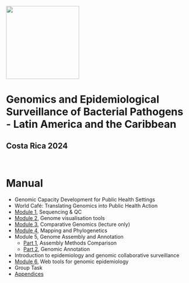 <img src="https://coursesandconferences.wellcomeconnectingscience.org/wp-content/themes/wcc_courses_and_conferences/dist/assets/svg/logo.svg" width="200" height="200">

# Genomics and Epidemiological Surveillance of Bacterial Pathogens - Latin America and the Caribbean
## Costa Rica 2024

<br>

# Manual

- Genomic Capacity Development for Public Health Settings 
- World Café: Translating Genomics into Public Health Action
- [Module 1](), Sequencing & QC 
- [Module 2](https://github.com/WCSCourses/GenEpiLAC2024/blob/main/Manuals/Genome_visualisation_tools/Genome_visualisation_tools.md), Genome visualisation tools
- [Module 3](https://github.com/WCSCourses/GenEpiLAC2024/blob/main/Manuals/Comparative_genomics_module/Comparative_genomics.md), Comparative Genomics (lecture only)
- [Module 4](https://github.com/WCSCourses/GenEpiLAC2024/blob/main/Manuals/Mapping_and_Phylogenetics/Mapping+Phylo.md), Mapping and Phylogenetics
- Module 5, Genome Assembly and Annotation
  - [Part 1](https://github.com/WCSCourses/GenEpiLAC2024/blob/main/Manuals/Assembly_method_comparison/Assembly_method_comparison.md), Assembly Methods Comparison
  - [Part 2](https://github.com/WCSCourses/GenEpiLAC2024/blob/main/Manuals/Genome_Assembly_Annotation/Assembly_analysis.md), Genomic Annotation
- Introduction to epidemiology and genomic collaborative surveillance 
- [Module 6](), Web tools for genomic epidemiology
- Group Task
- [Appendices]()

